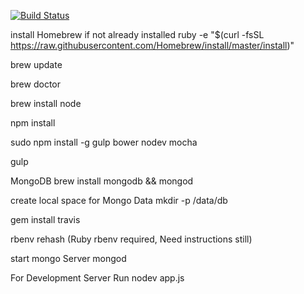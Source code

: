 [![Build Status](https://travis-ci.org/reactivepixel/concourse.svg?branch=master)](https://travis-ci.org/reactivepixel/concourse)

install Homebrew if not already installed
ruby -e "$(curl -fsSL https://raw.githubusercontent.com/Homebrew/install/master/install)"

brew update

brew doctor

brew install node 

npm install

sudo npm install -g gulp bower nodev mocha

gulp

MongoDB
brew install mongodb && mongod

create local space for Mongo Data
mkdir -p /data/db

gem install travis

rbenv rehash (Ruby rbenv required, Need instructions still)

start mongo Server
mongod

For Development Server Run
nodev app.js